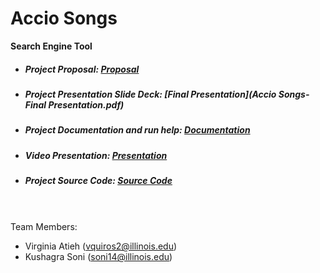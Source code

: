 # Accio Songs
**Search Engine Tool**

- ##### Project Proposal: [Proposal](Project_Proposal_Potterheads.pdf)
- ##### Project Presentation Slide Deck: [Final Presentation](Accio Songs-Final Presentation.pdf)
- ##### Project Documentation and run help: [Documentation](Documentation.md)
- ##### Video Presentation: [Presentation](.mp4)
- ##### Project Source Code: [Source Code](https://github.com/ksoniuiuc/accio-songs-search/tree/634c4be3b8bd2eded97f2a9a8fc1e00b8cae9c6d)
<br><br />
Team Members:
  - Virginia Atieh (vquiros2@illinois.edu)
  - Kushagra Soni (soni14@illinois.edu)
